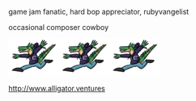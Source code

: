 game jam fanatic, hard bop appreciator, rubyvangelist

occasional composer cowboy

<img src="crocogator.png" alt="(spinopsys)" width="100"/><img src="crocogator.png" alt="(spinopsys)" width="100"/><img src="crocogator.png" alt="(spinopsys)" width="100"/>

http://www.alligator.ventures

